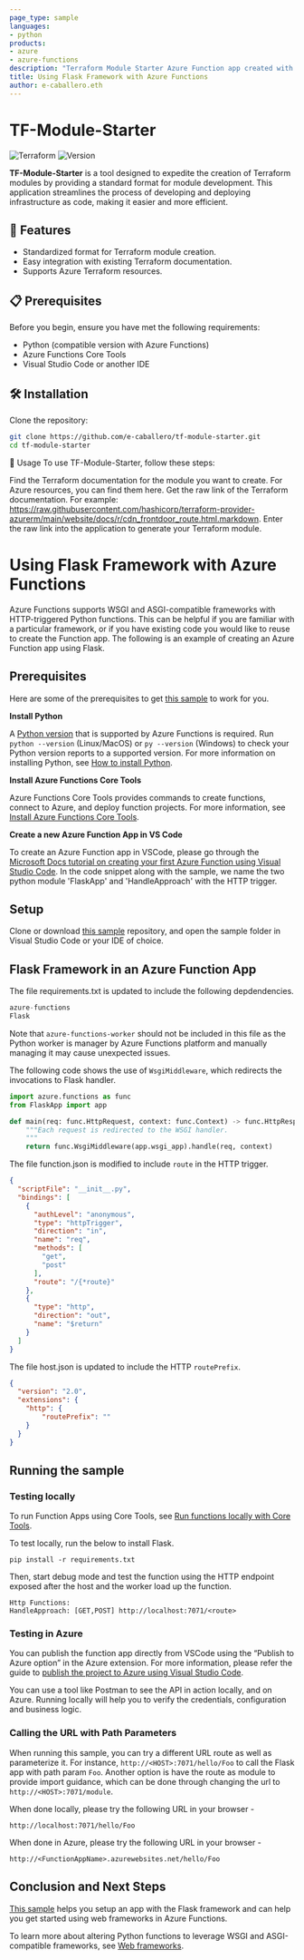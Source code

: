```yaml
---
page_type: sample
languages: 
- python
products: 
- azure
- azure-functions
description: "Terraform Module Starter Azure Function app created with the Flask framework."
title: Using Flask Framework with Azure Functions
author: e-caballero.eth
---
```

# TF-Module-Starter

![Terraform](https://img.shields.io/badge/Terraform-Module-blue.svg) ![Version](https://img.shields.io/badge/version-v1.0.0-green.svg)

**TF-Module-Starter** is a tool designed to expedite the creation of Terraform modules by providing a standard format for module development. This application streamlines the process of developing and deploying infrastructure as code, making it easier and more efficient.

## 🚀 Features

- Standardized format for Terraform module creation.
- Easy integration with existing Terraform documentation.
- Supports Azure Terraform resources.

## 📋 Prerequisites

Before you begin, ensure you have met the following requirements:

- Python (compatible version with Azure Functions)
- Azure Functions Core Tools
- Visual Studio Code or another IDE

## 🛠️ Installation

Clone the repository:

```bash
git clone https://github.com/e-caballero/tf-module-starter.git
cd tf-module-starter
```

🔧 Usage
To use TF-Module-Starter, follow these steps:

Find the Terraform documentation for the module you want to create. For Azure resources, you can find them here.
Get the raw link of the Terraform documentation. For example: https://raw.githubusercontent.com/hashicorp/terraform-provider-azurerm/main/website/docs/r/cdn_frontdoor_route.html.markdown.
Enter the raw link into the application to generate your Terraform module.
# Using Flask Framework with Azure Functions

Azure Functions supports WSGI and ASGI-compatible frameworks with HTTP-triggered Python functions. This can be helpful if you are familiar with a particular framework, or if you have existing code you would like to reuse to create the Function app. The following is an example of creating an Azure Function app using Flask.
  
## Prerequisites

Here are some of the prerequisites to get [this sample](https://github.com/Azure-Samples/flask-app-on-azure-functions/) to work for you.

**Install Python**

A [Python version](https://docs.microsoft.com/azure/azure-functions/supported-languages#languages-by-runtime-version) that is supported by Azure Functions is required. Run `python --version` (Linux/MacOS) or `py --version` (Windows) to check your Python version reports to a supported version. For more information on installing Python, see [How to install Python](https://wiki.python.org/moin/BeginnersGuide/Download).

**Install Azure Functions Core Tools**

Azure Functions Core Tools provides commands to create functions, connect to Azure, and deploy function projects. For more information, see [Install Azure Functions Core Tools](https://docs.microsoft.com/en-us/azure/azure-functions/functions-run-local?tabs=v4%2Cwindows%2Ccsharp%2Cportal%2Cbash#install-the-azure-functions-core-tools).

**Create a new Azure Function App in VS Code**

To create an Azure Function app in VSCode, please go through the [Microsoft Docs tutorial on creating your first Azure Function using Visual Studio Code](https://docs.microsoft.com/en-us/azure/azure-functions/create-first-function-vs-code-python). In the code snippet along with the sample, we name the two python module 'FlaskApp' and 'HandleApproach' with the HTTP trigger.

## Setup

Clone or download [this sample](https://github.com/Azure-Samples/flask-app-on-azure-functions/) repository, and open the sample folder in Visual Studio Code or your IDE of choice.

## Flask Framework in an Azure Function App

The file requirements.txt is updated to include the following depdendencies.
```python
azure-functions
Flask
```
Note that `azure-functions-worker` should not be included in this file as the Python worker is manager by Azure Functions platform and manually managing it may cause unexpected issues.

The following code shows the use of `WsgiMiddleware`, which redirects the invocations to Flask handler.
```python
import azure.functions as func
from FlaskApp import app

def main(req: func.HttpRequest, context: func.Context) -> func.HttpResponse:
    """Each request is redirected to the WSGI handler.
    """
    return func.WsgiMiddleware(app.wsgi_app).handle(req, context)
```

The file function.json is modified to include `route` in the HTTP trigger.
```json
{
  "scriptFile": "__init__.py",
  "bindings": [
    {
      "authLevel": "anonymous",
      "type": "httpTrigger",
      "direction": "in",
      "name": "req",
      "methods": [
        "get",
        "post"
      ],
      "route": "/{*route}"
    },
    {
      "type": "http",
      "direction": "out",
      "name": "$return"
    }
  ]
}
```

The file host.json is updated to include the HTTP `routePrefix`.
```json
{
  "version": "2.0",
  "extensions": {
    "http": {
        "routePrefix": ""
    }
  }
}
```

## Running the sample

### Testing locally

To run Function Apps using Core Tools, see [Run functions locally with Core Tools](https://docs.microsoft.com/en-us/azure/azure-functions/functions-run-local?tabs=v4%2Cwindows%2Cpython%2Cportal%2Cbash#start).

To test locally, run the below to install Flask.

```log
pip install -r requirements.txt
```

Then, start debug mode and test the function using the HTTP endpoint exposed after the host and the worker load up the function.

```log
Http Functions:
HandleApproach: [GET,POST] http://localhost:7071/<route>
```

### Testing in Azure

You can publish the function app directly from VSCode using the “Publish to Azure option” in the Azure extension. For more information, please refer the guide to [publish the project to Azure using Visual Studio Code](https://docs.microsoft.com/en-us/azure/azure-functions/create-first-function-vs-code-python#publish-the-project-to-azure).

You can use a tool like Postman to see the API in action locally, and on Azure. Running locally will help you to verify the credentials, configuration and business logic.

### Calling the URL with Path Parameters

When running this sample, you can try a different URL route as well as parameterize it. For instance, `http://<HOST>:7071/hello/Foo` to call the Flask app with path param `Foo`. Another option is have the route as module to provide import guidance, which can be done through changing the url to `http://<HOST>:7071/module`.

When done locally, please try the following URL in your browser -
```
http://localhost:7071/hello/Foo
```

When done in Azure, please try the following URL in your browser -
```
http://<FunctionAppName>.azurewebsites.net/hello/Foo
```

## Conclusion and Next Steps

[This sample](https://github.com/Azure-Samples/flask-app-on-azure-functions/) helps you setup an app with the Flask framework and can help you get started using web frameworks in Azure Functions.

To learn more about altering Python functions to leverage WSGI and ASGI-compatible frameworks, see [Web frameworks](https://docs.microsoft.com/azure/azure-functions/functions-reference-python?tabs=asgi%2Cazurecli-linux%2Capplication-level#web-frameworks).
